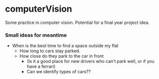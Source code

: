 # computerVision
Some practice in computer vision. Potential for a final year project idea.
### Small ideas for meantime
- When is the best time to find a space outside my flat
  - How long to cars stay parked.
  - How close do they park to the car in front
    - (Is it a good place for new drivers who can't park well, or if you have a ferrari)
    - Can we identify types of cars??
